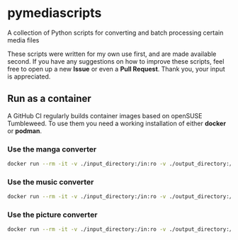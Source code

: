# pymediascripts
A collection of Python scripts for converting and batch processing certain media files

These scripts were written for my own use first, and are made available second. If you have any suggestions on how to improve these scripts, feel free to open up a new **Issue** or even a **Pull Request**. Thank you, your input is appreciated.

## Run as a container

A GitHub CI regularly builds container images based on openSUSE Tumbleweed. To use them you need a working installation of either **docker** or **podman**.

### Use the manga converter

```bash
docker run --rm -it -v ./input_directory:/in:ro -v ./output_directory:/out:Z ghcr.io/tamara-schmitz/pymediascripts-manga /in /out/manga.pdf
```

### Use the music converter

```bash
docker run --rm -it -v ./input_directory:/in:ro -v ./output_directory:/out:Z ghcr.io/tamara-schmitz/pymediascripts-music -p smaller /in /out
```

### Use the picture converter

```bash
docker run --rm -it -v ./input_directory:/in:ro -v ./output_directory:/out:Z ghcr.io/tamara-schmitz/pymediascripts-picture -p smaller /in /out
```
